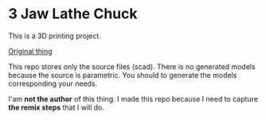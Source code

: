 # 3 Jaw Lathe Chuck

This is a 3D printing project.

[Original thing](https://www.thingiverse.com/thing:624625)

This repo stores only the source files (scad). There is no generated models because the source is parametric. You should to generate the models corresponding your needs.

I'am **not the author** of this thing. I made this repo because I need to capture **the remix steps** that I will do.
